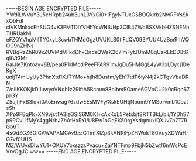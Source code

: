 -----BEGIN AGE ENCRYPTED FILE-----
YWdlLWVuY3J5cHRpb24ub3JnL3YxCi0+IFgyNTUxOSBOQklrb2NwRFVsSkxQbFdI
clVKMnkxcFhSUG4vK3FMTDlYVHhYdWNlUHp3ClB4ZWdBSXVkbHZSNENhTHRUakNi
eFZQYVhpMllTY0xyL3cwbTNMdGgzUVUKLS0tIFdQV093YUU4UzBmRmVQOC9nZHNs
RVBqRzZhR09xZUVMdVFkdDhxQndsQWsK267ImFytJUmM0qUzREkDD8t6qItVt3Mt
6aIJle7Kntoay+8B/pea0P1dMcdlPeeFFAR91mJgDu5HMGgL4yW3xLDycj1DeKgX
unljT4mIJyUy3PhnXtd1XJTYMo+hjIh8Dusfm/yEh17tdP6iyN4j2kCTgvVbaDRN
7/nlIKKOKjkDJuwynVNqh1z29lftA5Bcmm88oIbmEOame6GVbCU2k0cRqn67prGY
Z5ujfjFxB3lq+i0AoEnwag76zdwEEsMVFy/XskEUHtjNbom9YMSorvmb1CoztsSh
XPp9FBqPk+XN9vjstTA3jzGSiS6M0KI+cAxKqL5PetxbjtSRTTBkL/bii/1YDhS7
p9RCvLIfMyY4ggNrbJZhAtHxRYi/U8Ew1bGqFK50rgXsdqmuxiQXJv7h7T7RGb6T
4sQdZGZ6OICAWAPXMCAv9zzCTmfXIZp3kANRiFpZHWokT80VuyXDWaHrG7vf0UUS
MZ/WUysDlwYU1+OKUY7oxszzsPvacu+ZaYNTFmp9FbjN5bZwtf6mWcPcEVrvOgJC
ww==
-----END AGE ENCRYPTED FILE-----
